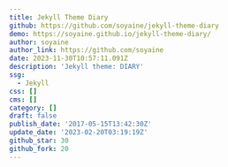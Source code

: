 ```yaml
---
title: Jekyll Theme Diary
github: https://github.com/soyaine/jekyll-theme-diary
demo: https://soyaine.github.io/jekyll-theme-diary/
author: soyaine
author_link: https://github.com/soyaine
date: 2023-11-30T10:57:11.091Z
description: 'Jekyll theme: DIARY'
ssg:
  - Jekyll
css: []
cms: []
category: []
draft: false
publish_date: '2017-05-15T13:42:30Z'
update_date: '2023-02-20T03:19:19Z'
github_star: 30
github_fork: 20
---
```

